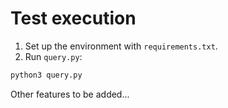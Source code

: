 # Test execution

1. Set up the environment with `requirements.txt`.
2. Run `query.py`:

```bash
python3 query.py
```

Other features to be added...
